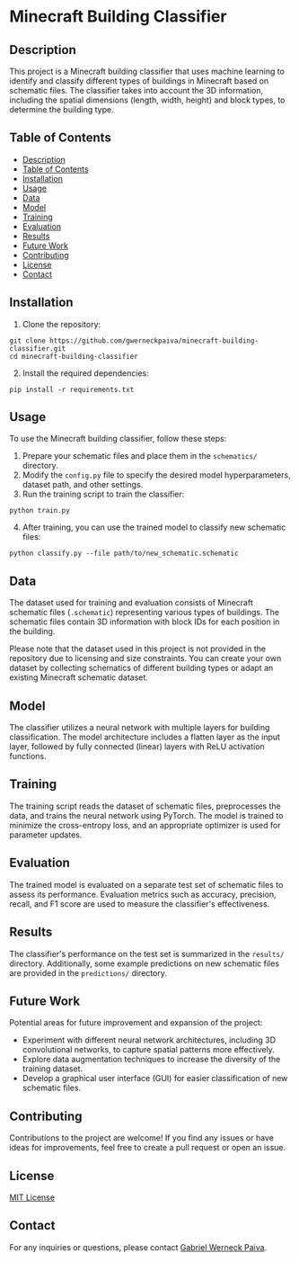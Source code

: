 # Minecraft Building Classifier

## Description

This project is a Minecraft building classifier that uses machine learning to identify and classify different types of buildings in Minecraft based on schematic files. The classifier takes into account the 3D information, including the spatial dimensions (length, width, height) and block types, to determine the building type.

## Table of Contents

- [Description](#description)
- [Table of Contents](#table-of-contents)
- [Installation](#installation)
- [Usage](#usage)
- [Data](#data)
- [Model](#model)
- [Training](#training)
- [Evaluation](#evaluation)
- [Results](#results)
- [Future Work](#future-work)
- [Contributing](#contributing)
- [License](#license)
- [Contact](#contact)

## Installation

1. Clone the repository:

```
git clone https://github.com/gwerneckpaiva/minecraft-building-classifier.git
cd minecraft-building-classifier
```

2. Install the required dependencies:

```
pip install -r requirements.txt
```

## Usage

To use the Minecraft building classifier, follow these steps:

1. Prepare your schematic files and place them in the `schematics/` directory.
2. Modify the `config.py` file to specify the desired model hyperparameters, dataset path, and other settings.
3. Run the training script to train the classifier:

```
python train.py
```

4. After training, you can use the trained model to classify new schematic files:

```
python classify.py --file path/to/new_schematic.schematic
```

## Data

The dataset used for training and evaluation consists of Minecraft schematic files (`.schematic`) representing various types of buildings. The schematic files contain 3D information with block IDs for each position in the building.

Please note that the dataset used in this project is not provided in the repository due to licensing and size constraints. You can create your own dataset by collecting schematics of different building types or adapt an existing Minecraft schematic dataset.

## Model

The classifier utilizes a neural network with multiple layers for building classification. The model architecture includes a flatten layer as the input layer, followed by fully connected (linear) layers with ReLU activation functions.

## Training

The training script reads the dataset of schematic files, preprocesses the data, and trains the neural network using PyTorch. The model is trained to minimize the cross-entropy loss, and an appropriate optimizer is used for parameter updates.

## Evaluation

The trained model is evaluated on a separate test set of schematic files to assess its performance. Evaluation metrics such as accuracy, precision, recall, and F1 score are used to measure the classifier's effectiveness.

## Results

The classifier's performance on the test set is summarized in the `results/` directory. Additionally, some example predictions on new schematic files are provided in the `predictions/` directory.

## Future Work

Potential areas for future improvement and expansion of the project:

- Experiment with different neural network architectures, including 3D convolutional networks, to capture spatial patterns more effectively.
- Explore data augmentation techniques to increase the diversity of the training dataset.
- Develop a graphical user interface (GUI) for easier classification of new schematic files.

## Contributing

Contributions to the project are welcome! If you find any issues or have ideas for improvements, feel free to create a pull request or open an issue.

## License

[MIT License](LICENSE)

## Contact

For any inquiries or questions, please contact [Gabriel Werneck Paiva](mailto:gwerneckpaiva@gmail.com).
